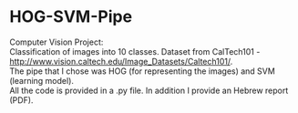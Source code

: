 # HOG-SVM-Pipe
Computer Vision Project:  
Classification of images into 10 classes. Dataset from CalTech101 - http://www.vision.caltech.edu/Image_Datasets/Caltech101/.  
The pipe that I chose was HOG (for representing the images) and SVM (learning model).   
All the code is provided in a .py file. In addition I provide an Hebrew report (PDF).  

